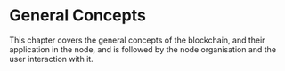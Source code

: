 # General Concepts

This chapter covers the general concepts of the blockchain, and their application
in the node, and is followed by the node organisation and the user interaction with it.